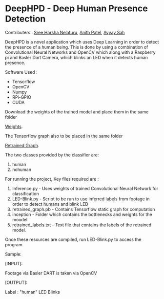 # DeepHPD - Deep Human Presence Detection

Contributers : [Sree Harsha Nelaturu](https://github.com/TheBigFundamental), [Anith Patel](https://github.com/anithp), [Avyay Sah](https://github.com/avyay1997)

DeepHPD is a novel application which uses Deep Learning in order to detect the presence of a human being. This is done by using a combination of Convolutional Neural Networks and OpenCV which along with a Raspberry pi and Basler Dart Camera, which blinks an LED when it detects human presence.



Software Used : 
<ul>
<li> Tensorflow
<li> OpenCV
<li> Numpy
<li> RPi-GPIO
<li> CUDA
</ul>
Download the weights of the trained model and place them in the same folder

[Weights](https://drive.google.com/open?id=1JvRAhaAW8_dKuzmEOF0XfshtJZpYwYHv).

The Tensorflow graph also to be placed in the same folder

[Retrained Graph](https://drive.google.com/open?id=1G48duiFtHyuRFHcnZl7AL7OJEdtuJiWC).

The two classes provided by the classifier are:
<ol>
<li> human
<li> nohuman
</ol>
For running the project,
Key files required are :
<ol>
<li> Inference.py - Uses weights of trained Convolutional Neural Network for classification
<li> LED-Blink.py - Script to be run to use inferred labels from footage in order to detect humans and blink LED
<li> retrained_graph.pb - Contains Tensorflow static graph for computation
<li> inception - Folder which contains the bottlenecks and weights for the moodel
<li> retrained_labels.txt - Text file that contains the labels of the retrained model.
</ol>
Once these resources are compiled, run LED-Blink.py to access the program.

Sample:

[INPUT]:  

Footage via Basler DART is taken via OpenCV

[OUTPUT]: 

Label : "human"
LED Blinks



